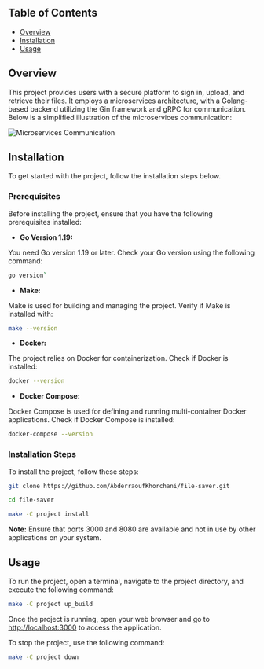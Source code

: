 
## Table of Contents

  
- [Overview](#overview)
- [Installation](#installation)
- [Usage](#usage)

 
## Overview

  

This project provides users with a secure platform to sign in, upload, and retrieve their files. It employs a microservices architecture, with a Golang-based backend utilizing the Gin framework and gRPC for communication. Below is a simplified illustration of the microservices communication:

  

![Microservices Communication](./file_saver_no_bg.png)

  

## Installation

To get started with the project, follow the installation steps below.

### Prerequisites

  

Before installing the project, ensure that you have the following prerequisites installed:

  

-  **Go Version 1.19:**

  

You need Go version 1.19 or later. Check your Go version using the following command:

  

```bash
go version`
```
  

-  **Make:**

  

Make is used for building and managing the project. Verify if Make is installed with:

```bash
make --version
```


-  **Docker:**

  

The project relies on Docker for containerization. Check if Docker is installed:

  

```bash
docker --version
```


-  **Docker Compose:**

  

Docker Compose is used for defining and running multi-container Docker applications. Check if Docker Compose is installed:

  
  

```bash
docker-compose --version
```

  

### Installation Steps

  

To install the project, follow these steps:

  

```bash
git clone https://github.com/AbderraoufKhorchani/file-saver.git

cd file-saver

make -C project install
```

  

**Note:** Ensure that ports 3000 and 8080 are available and not in use by other applications on your system.

## Usage

To run the project, open a terminal, navigate to the project directory, and execute the following command:

```bash
make -C project up_build
```
Once the project is running, open your web browser and go to [http://localhost:3000](http://localhost:3000/) to access the application.

To stop the project, use the following command:
```bash
make -C project down
```